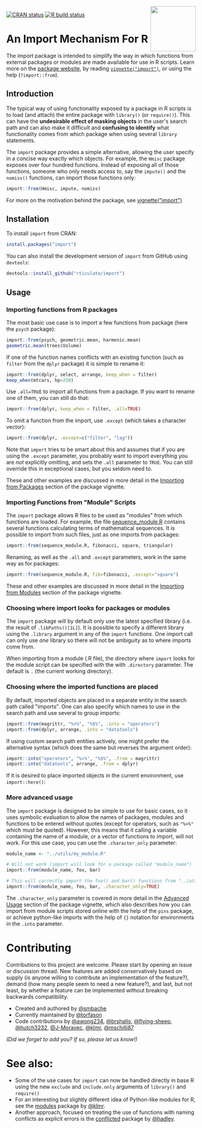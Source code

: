 <img src="https://import.rticulate.org/articles/import.png" align="right" alt="" width="120" />

<!-- badges: start -->
[![CRAN status](https://www.r-pkg.org/badges/version/import)](https://CRAN.R-project.org/package=import)
[![R build status](https://github.com/rticulate/import/workflows/R-CMD-check/badge.svg)](https://github.com/rticulate/import/actions)
<!-- badges: end -->

# An Import Mechanism For R

The import package is intended to simplify the way in which functions from external 
packages or modules are made available for use in R scripts. Learn more on 
the [package website](https://import.rticulate.org/), by reading
[`vignette("import")`](https://import.rticulate.org/articles/import.html),
or using the help (`?import::from`).

## Introduction

The typical way of using functionality exposed by a package in R scripts is to 
load (and attach) the entire package with `library()` (or `require()`). This can 
have the **undesirable effect of masking objects** in the user's search path 
and can also make it difficult and **confusing to identify** what functionality 
comes from which package when using several `library` statements.

The `import` package provides a simple alternative, allowing the user specify in
a concise way exactly which objects. For example, the `Hmisc` package exposes over
four hundred functions. Instead of exposing all of those functions, someone who only needs 
access to, say the `impute()` and the `nomiss()` functions, can import those functions only:

```R
import::from(Hmisc, impute, nomiss)
```

For more on the motivation behind the package, see 
[vignette("import")](https://import.rticulate.org/articles/import.html)


## Installation

To install `import` from CRAN:

```R
install.packages("import")
```

You can also install the development version of  `import` from GitHub using `devtools`:

```R
devtools::install_github("rticulate/import")
```

## Usage

### Importing functions from R packages

The most basic use case is to import a few functions from package 
(here the `psych` package):

```R
import::from(psych, geometric.mean, harmonic.mean)
geometric.mean(trees$Volume)
```

If one of the function names conflicts with an existing function (such as `filter` 
from the `dplyr` package) it is simple to rename it:

```R
import::from(dplyr, select, arrange, keep_when = filter)
keep_when(mtcars, hp>250)
```

Use `.all=TRUE` to import all functions from a package. If you want to rename one 
of them, you can still do that:

```R
import::from(dplyr, keep_when = filter, .all=TRUE)
```

To omit a function from the import, use `.except` (which takes a character vector): 
```R
import::from(dplyr, .except=c("filter", "lag"))
```

Note that `import` tries to be smart about this and assumes that if you are using the 
`.except` parameter, you probably want to import everything you are _not_ explicitly omitting,
and sets the `.all` parameter to `TRUE`. You can still override this in exceptional cases, 
but you seldom need to.

These and other examples are discussed in more detail in the 
[Importing from Packages](articles/import.html#importing-from-packages) section of the
package vignette.

### Importing Functions from "Module" Scripts

The `import` package allows R files to be used as "modules" from which functions are loaded.
For example, the file 
[sequence_module.R](https://raw.githubusercontent.com/rticulate/import/master/man/examples/sequence_module.R) 
contains several functions calculating terms of mathematical sequences. It is 
possible to import from such files, just as one imports from packages:

```R
import::from(sequence_module.R, fibonacci, square, triangular)
```

Renaming, as well as the `.all` and `.except` parameters, work in the same way as for packages:

```R
import::from(sequence_module.R, fib=fibonacci, .except="square")
```

These and other examples are discussed in more detail in the 
[Importing from Modules](articles/import.html#importing-functions-from-module-scripts) 
section of the package vignette.

### Choosing where import looks for packages or modules

The `import` package will by default only use the latest specified library
(i.e. the result of `.libPaths()[1L]`). It is possible to specify a different
library using the `.library` argument in any of the `import` functions.
One import call can only use *one* library so there will not be ambiguity
as to where imports come from.

When importing from a module (.R file), the directory where `import` looks for
the module script can be specified with the with `.directory` parameter. 
The default is `.` (the current working directory).

### Choosing where the imported functions are placed

By default, imported objects are placed in a separate entity in the search 
path called "imports". One can also specify which names to use in the search 
path and use several to group imports:

```R
import::from(magrittr, "%>%", "%$%", .into = "operators") 
import::from(dplyr, arrange, .into = "datatools")
```

If using custom search path entities actively, one might prefer the 
alternative syntax (which does the same but reverses the argument order):

```R
import::into("operators", "%>%", "%$%", .from = magrittr)
import::into("datatools", arrange, .from = dplyr)
```
If it is desired to place imported objects in the current environment, 
use `import::here()`:

### More advanced usage

The `import` package is designed to be simple to use for basic cases, so it uses
symbolic evaluation to allow the names of packages, modules and functions to be
entered without quotes (except for operators, such as `"%>%"` which must be quoted).
However, this means that it calling a variable containing the name of a module, or a 
vector of functions to import, will not work. For this use case, you can use the
`.character_only` parameter:

```R
module_name <- "../utils/my_module.R"

# Will not work (import will look for a package called "module_name")
import::from(module_name, foo, bar)

# This will correctly import the foo() and bar() functions from "../utils/my_module.R"
import::from(module_name, foo, bar, .character_only=TRUE)
```

The `.character_only` parameter is covered in more detail in the 
[Advanced Usage](articles/import.html#advanced-usage) section of the package vignette, 
which also describes how you can import from module scripts stored online with the
help of the `pins` package, or achieve python-like imports with the help of `{}` 
notation for environments in the `.into` parameter.

# Contributing

Contributions to this project are welcome. Please start by opening an issue or
discussion thread. New features are added conservatively based on supply (is
anyone willing to contribute an implementation of the feature?), demand (how many
people seem to need a new feature?), and last, but not least, by whether a
feature can be implemented without breaking backwards compatibility.

* Created and authored by [@smbache](https://github.com/smbache)
* Currently maintained by [@torfason](https://github.com/torfason)
* Code contributions by 
  [@awong234](https://github.com/awong234), 
  [@brshallo](https://github.com/brshallo), 
  [@flying-sheep](https://github.com/flying-sheep), 
  [@hutch3232](https://github.com/hutch3232),
  [@J-Moravec](https://github.com/J-Moravec), 
  [@klmr](https://github.com/klmr),
  [@mschilli87](https://github.com/mschilli87)
  
*(Did we forget to add you? If so, please let us know!)*

# See also:

* Some of the use cases for `import` can now be handled directly in base R using the
  new `exclude` and `include.only` arguments of `library()` and `require()`
* For an interesting but slightly different idea of Python-like modules for R, see the 
  [modules](https://github.com/klmr/modules) package by [@klmr](https://github.com/klmr).
* Another approach, focused on treating the use of functions with naming conflicts as
  explicit errors is the [conflicted](https://github.com/r-lib/conflicted) 
  package by [@hadley](https://github.com/hadley).
